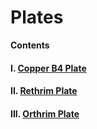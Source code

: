 # Plates

**Contents**

#### I. [Copper B4 Plate](https://github.com/AlphaMC0/Lone-Martian/blob/main/Game%20Items/Plates/Copper%20B4%20Plate.md)

#### II. [Rethrim Plate](https://github.com/AlphaMC0/Lone-Martian/blob/main/Game%20Items/Plates/Rethrim%20Plate.md)

#### III. [Orthrim Plate](https://github.com/AlphaMC0/Lone-Martian/blob/main/Game%20Items/Plates/Orthrim%20Plate.md)
